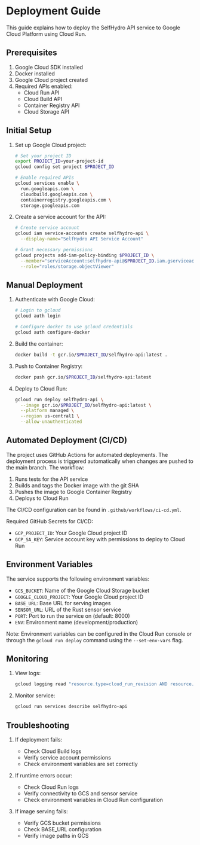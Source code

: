 # Deployment Guide

This guide explains how to deploy the SelfHydro API service to Google Cloud Platform using Cloud Run.

## Prerequisites

1. Google Cloud SDK installed
2. Docker installed
3. Google Cloud project created
4. Required APIs enabled:
   - Cloud Run API
   - Cloud Build API
   - Container Registry API
   - Cloud Storage API

## Initial Setup

1. Set up Google Cloud project:
   ```bash
   # Set your project ID
   export PROJECT_ID=your-project-id
   gcloud config set project $PROJECT_ID
   
   # Enable required APIs
   gcloud services enable \
     run.googleapis.com \
     cloudbuild.googleapis.com \
     containerregistry.googleapis.com \
     storage.googleapis.com
   ```

2. Create a service account for the API:
   ```bash
   # Create service account
   gcloud iam service-accounts create selfhydro-api \
     --display-name="SelfHydro API Service Account"
   
   # Grant necessary permissions
   gcloud projects add-iam-policy-binding $PROJECT_ID \
     --member="serviceAccount:selfhydro-api@$PROJECT_ID.iam.gserviceaccount.com" \
     --role="roles/storage.objectViewer"
   ```

## Manual Deployment

1. Authenticate with Google Cloud:
   ```bash
   # Login to gcloud
   gcloud auth login

   # Configure docker to use gcloud credentials
   gcloud auth configure-docker
   ```

2. Build the container:
   ```bash
   docker build -t gcr.io/$PROJECT_ID/selfhydro-api:latest .
   ```

3. Push to Container Registry:
   ```bash
   docker push gcr.io/$PROJECT_ID/selfhydro-api:latest
   ```

4. Deploy to Cloud Run:
   ```bash
   gcloud run deploy selfhydro-api \
     --image gcr.io/$PROJECT_ID/selfhydro-api:latest \
     --platform managed \
     --region us-central1 \
     --allow-unauthenticated
   ```

## Automated Deployment (CI/CD)

The project uses GitHub Actions for automated deployments. The deployment process is triggered automatically when changes are pushed to the main branch. The workflow:

1. Runs tests for the API service
2. Builds and tags the Docker image with the git SHA
3. Pushes the image to Google Container Registry
4. Deploys to Cloud Run

The CI/CD configuration can be found in `.github/workflows/ci-cd.yml`.

Required GitHub Secrets for CI/CD:
- `GCP_PROJECT_ID`: Your Google Cloud project ID
- `GCP_SA_KEY`: Service account key with permissions to deploy to Cloud Run

## Environment Variables

The service supports the following environment variables:

- `GCS_BUCKET`: Name of the Google Cloud Storage bucket
- `GOOGLE_CLOUD_PROJECT`: Your Google Cloud project ID
- `BASE_URL`: Base URL for serving images
- `SENSOR_URL`: URL of the Rust sensor service
- `PORT`: Port to run the service on (default: 8000)
- `ENV`: Environment name (development/production)

Note: Environment variables can be configured in the Cloud Run console or through the `gcloud run deploy` command using the `--set-env-vars` flag.

## Monitoring

1. View logs:
   ```bash
   gcloud logging read "resource.type=cloud_run_revision AND resource.labels.service_name=selfhydro-api"
   ```

2. Monitor service:
   ```bash
   gcloud run services describe selfhydro-api
   ```

## Troubleshooting

1. If deployment fails:
   - Check Cloud Build logs
   - Verify service account permissions
   - Check environment variables are set correctly

2. If runtime errors occur:
   - Check Cloud Run logs
   - Verify connectivity to GCS and sensor service
   - Check environment variables in Cloud Run configuration

3. If image serving fails:
   - Verify GCS bucket permissions
   - Check BASE_URL configuration
   - Verify image paths in GCS 